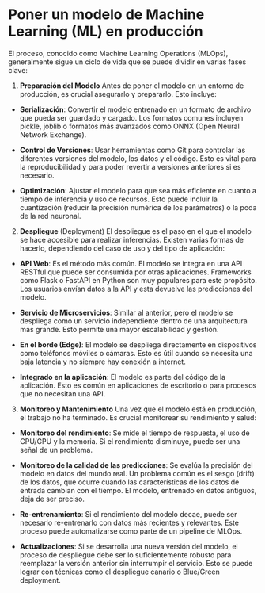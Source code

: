 # Poner un modelo de Machine Learning (ML) en producción

El proceso, conocido como Machine Learning Operations (MLOps), generalmente sigue un ciclo de vida que se puede dividir en varias fases clave:

1. **Preparación del Modelo**
Antes de poner el modelo en un entorno de producción, es crucial asegurarlo y prepararlo. Esto incluye:

- **Serialización**: Convertir el modelo entrenado en un formato de archivo que pueda ser guardado y cargado. Los formatos comunes incluyen pickle, joblib o formatos más avanzados como ONNX (Open Neural Network Exchange).

- **Control de Versiones**: Usar herramientas como Git para controlar las diferentes versiones del modelo, los datos y el código. Esto es vital para la reproducibilidad y para poder revertir a versiones anteriores si es necesario.

- **Optimización**: Ajustar el modelo para que sea más eficiente en cuanto a tiempo de inferencia y uso de recursos. Esto puede incluir la cuantización (reducir la precisión numérica de los parámetros) o la poda de la red neuronal.

2. **Despliegue** (Deployment)
El despliegue es el paso en el que el modelo se hace accesible para realizar inferencias. Existen varias formas de hacerlo, dependiendo del caso de uso y del tipo de aplicación:

- **API Web**: Es el método más común. El modelo se integra en una API RESTful que puede ser consumida por otras aplicaciones. Frameworks como Flask o FastAPI en Python son muy populares para este propósito. Los usuarios envían datos a la API y esta devuelve las predicciones del modelo.

- **Servicio de Microservicios**: Similar al anterior, pero el modelo se despliega como un servicio independiente dentro de una arquitectura más grande. Esto permite una mayor escalabilidad y gestión.

- **En el borde (Edge)**: El modelo se despliega directamente en dispositivos como teléfonos móviles o cámaras. Esto es útil cuando se necesita una baja latencia y no siempre hay conexión a internet.

- **Integrado en la aplicación**: El modelo es parte del código de la aplicación. Esto es común en aplicaciones de escritorio o para procesos que no necesitan una API.

3. **Monitoreo y Mantenimiento**
Una vez que el modelo está en producción, el trabajo no ha terminado. Es crucial monitorear su rendimiento y salud:

- **Monitoreo del rendimiento**: Se mide el tiempo de respuesta, el uso de CPU/GPU y la memoria. Si el rendimiento disminuye, puede ser una señal de un problema.

- **Monitoreo de la calidad de las predicciones**: Se evalúa la precisión del modelo en datos del mundo real. Un problema común es el sesgo (drift) de los datos, que ocurre cuando las características de los datos de entrada cambian con el tiempo. El modelo, entrenado en datos antiguos, deja de ser preciso.

- **Re-entrenamiento**: Si el rendimiento del modelo decae, puede ser necesario re-entrenarlo con datos más recientes y relevantes. Este proceso puede automatizarse como parte de un pipeline de MLOps.

- **Actualizaciones**: Si se desarrolla una nueva versión del modelo, el proceso de despliegue debe ser lo suficientemente robusto para reemplazar la versión anterior sin interrumpir el servicio. Esto se puede lograr con técnicas como el despliegue canario o Blue/Green deployment.